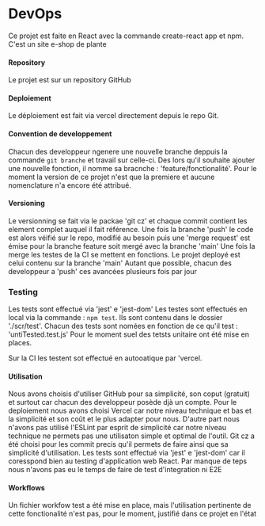 # DevOps

Ce projet est faite en React avec la commande create-react app et npm. C'est un site e-shop de plante

#### Repository

Le projet est sur un repository GitHub

#### Deploiement

Le déploiement est fait via vercel directement depuis le repo Git.

#### Convention de developpement

Chacun des developpeur ngenere une nouvelle branche deppuis la commande `git branche` et travail sur celle-ci. Des lors qu'il souhaite ajouter une nouvelle fonction, il nomme sa bracnche : 'feature/fonctionalité'. Pour le moment la version de ce projet n'est que la premiere et aucune nomenclature n'a encore été attribué.

#### Versioning

Le versionning se fait via le packae 'git cz' et chaque commit contient les element complet auquel il fait référence.
Une fois la branche 'push' le code est alors véifié sur le repo, modifié au besoin puis une 'merge request' est émise pour la branche feature soit mergé avec la branche 'main'
Une fois la merge les testes de la CI se mettent en fonctions.
Le projet deployé est celui contenu sur la branche 'main'
Autant que possible, chacun des developpeur a 'push' ces avancées plusieurs fois par jour
 
### Testing

Les tests sont effectué via 'jest' e 'jest-dom'
Les testes sont effectués en local via la commande : `npm test`.
Ils sont contenu dans le dossier './scr/test'. Chacun des tests sont nomées en fonction de ce qu'il test : 'untiTested.test.js'
Pour le moment suel des tetsts unitaire ont été mise en places.

Sur la CI les testent sot effectué en autooatique par 'vercel.

#### Utilisation

Nous avons choisis d'utiliser GitHub pour sa simplicité, son coput (gratuit) et surtout car chacun des developpeur posède djà un compte.
Pour le deploiement nous avons choisi Vercel car notre niveau technique et bas et la simplicité et son coût et le plus adapter pour nous.
D'autre part nous n'avons pas utilisé l'ESLint par esprit de simplicité car notre niveau technique ne permets pas une utilisaton simple et optimal de l'outil.
Git cz a été choisi pour les commit precis qu'il permets de faire ainsi que sa simplicité d'utilisation.
Les tests sont effectué via 'jest' e 'jest-dom' car il coresspond bien au testing d'application web React.
Par manque de teps nous n'avons pas eu le temps de faire de test d'integration ni E2E

#### Workflows 
Un fichier workfow test a été mise en place, mais l'utilisation pertinente de cette fonctionalité n'est pas, pour le moment, justifié dans ce projet en l'état

